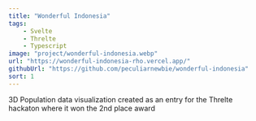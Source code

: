 ```yaml
---
title: "Wonderful Indonesia"
tags:
    - Svelte
    - Threlte
    - Typescript
image: "project/wonderful-indonesia.webp"
url: "https://wonderful-indonesia-rho.vercel.app/"
githubUrl: "https://github.com/peculiarnewbie/wonderful-indonesia"
sort: 1
---
```


3D Population data visualization created as an entry for the Threlte hackaton where it won the 2nd place award
